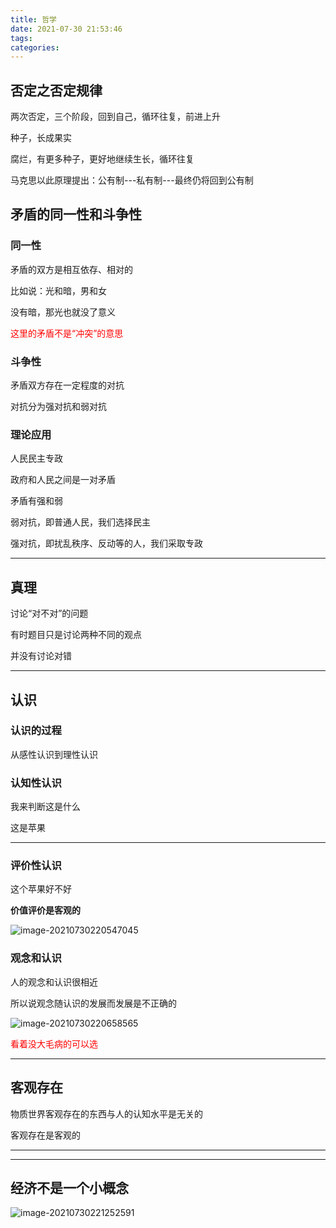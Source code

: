 ```yaml
---
title: 哲学
date: 2021-07-30 21:53:46
tags:
categories:
---
```


## 否定之否定规律

两次否定，三个阶段，回到自己，循环往复，前进上升

种子，长成果实

腐烂，有更多种子，更好地继续生长，循环往复



马克思以此原理提出：公有制---私有制---最终仍将回到公有制



## 矛盾的同一性和斗争性

### 同一性

矛盾的双方是相互依存、相对的

比如说：光和暗，男和女

没有暗，那光也就没了意义

<font color=red>这里的矛盾不是“冲突”的意思</font>

### 斗争性

矛盾双方存在一定程度的对抗

对抗分为强对抗和弱对抗

### 理论应用

人民民主专政

政府和人民之间是一对矛盾

 矛盾有强和弱

弱对抗，即普通人民，我们选择民主

强对抗，即扰乱秩序、反动等的人，我们采取专政

---

## 真理

讨论“对不对”的问题

有时题目只是讨论两种不同的观点

并没有讨论对错

---

## 认识

### 认识的过程

从感性认识到理性认识

### 认知性认识

我来判断这是什么

这是苹果

---

### 评价性认识

这个苹果好不好



**价值评价是客观的**

![image-20210730220547045](https://gitee.com/simple_one1/pic/raw/master/image-20210730220547045.png)

### 观念和认识

人的观念和认识很相近

所以说观念随认识的发展而发展是不正确的

![image-20210730220658565](https://gitee.com/simple_one1/pic/raw/master/image-20210730220658565.png)

<font color=red>看着没大毛病的可以选</font>



---

## 客观存在

物质世界客观存在的东西与人的认知水平是无关的

客观存在是客观的

---



---

## 经济不是一个小概念

![image-20210730221252591](https://gitee.com/simple_one1/pic/raw/master/image-20210730221252591.png)